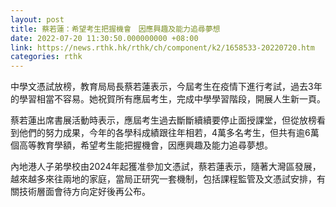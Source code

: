 ```yaml
---
layout: post
title: 蔡若蓮：希望考生把握機會　因應興趣及能力追尋夢想
date: 2022-07-20 11:30:50.000000000 +08:00
link: https://news.rthk.hk/rthk/ch/component/k2/1658533-20220720.htm
categories: rthk
---
```


中學文憑試放榜，教育局局長蔡若蓮表示，今屆考生在疫情下進行考試，過去3年的學習相當不容易。她祝賀所有應屆考生，完成中學學習階段，開展人生新一頁。

蔡若蓮出席書展活動時表示，應屆考生過去斷斷續續要停止面授課堂，但從放榜看到他們的努力成果，今年的各學科成績跟往年相若，4萬多名考生，但共有逾6萬個高等教育學額，希望考生能把握機會，因應興趣及能力追尋夢想。

內地港人子弟學校由2024年起獲准參加文憑試，蔡若蓮表示，隨著大灣區發展，越來越多來往兩地的家庭，當局正研究一套機制，包括課程監管及文憑試安排，有關技術層面會待方向定好後再公布。
